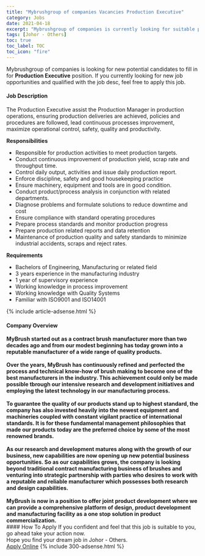 ```yaml
---
title: "Mybrushgroup of companies Vacancies Production Executive" 
category: Jobs 
date: 2021-04-18 
excerpt: "Mybrushgroup of companies is currently looking for suitable person to fill in the Production Executive which based in Johor - Others" 
tags: [Johor - Others] 
toc: true 
toc_label: TOC 
toc_icon: "fire" 
--- 
```


<p>Mybrushgroup of companies is looking for new potential candidates to fill in for <b>Production Executive</b> position. If you currently looking for new job opportunities and qualified with the job desc, feel free to apply this job.
</p><div><div><h4>Job Description</h4></div><div><div><span><div><p><span>The Production Executive assist the Production Manager in production operations, ensuring production deliveries are achieved, policies and procedures are followed, lead continuous processes improvement, maximize operational control, safety, quality and productivity.</span></p><p><strong>Responsibilities</strong></p><ul><li><span>Responsible for production activities to meet production targets.</span></li><li><span>Conduct continuous improvement of production yield, scrap rate and throughput time.</span></li><li><span>Control daily output, activities and issue daily production report.</span></li><li><span>Enforce discipline, safety and good housekeeping practice</span></li><li><span>Ensure machinery, equipment and tools are in good condition.</span></li><li><span>Conduct product/process analysis in conjunction with related departments.</span></li><li><span>Diagnose problems and formulate solutions to reduce downtime and cost</span></li><li><span>Ensure compliance with standard operating procedures</span></li><li><span>Prepare process standards and monitor production progress</span></li><li><span>Prepare production related reports and data retention</span></li><li><span>Maintenance of production quality and safety standards to minimize industrial accidents, scraps and reject rates.</span></li></ul><p><strong>Requirements</strong></p><ul><li>Bachelors of Engineering, Manufacturing or related field</li><li>3 years experience in the manufacturing industry</li><li>1 year of supervisory experience</li><li>Working knowledge in process improvement</li><li>Working knowledge with Quality Systems</li><li>Familiar with ISO9001 and ISO14001</li></ul></div></span></div></div></div> 
{% include article-adsense.html %} 
<div><div><h4>Company Overview</h4></div><div><div><span><div><div>
<div><strong>MyBrush started out as a contract brush manufacturer more than two decades ago and from our modest beginning has today grown into a reputable manufacturer of a wide range of quality products.&#160;<br><br>Over the years, MyBrush has continuously refined and perfected the process and technical know-how of brush making to become one of the best manufacturers in the industry. This achievement could only be made possible tbrough our intensive research and development initiatives and employing the latest technology in our manufacturing process.&#160;<br><br>To guarantee the quality of our products stand up to highest standard, the company has also invested heavily into the newest equipment and machineries coupled with constant vigilant practice of international standards. It is for these fundamental management philosophies that made our products today are the preferred choice by some of the most renowned brands.&#160;<br><br>As our research and development matures along with the growth of our business, new capabilities are now opening up new potential business opportunities. So as our capabilities grows, the company is looking beyond traditional contract manufacturing business of brushes and venturing into strategic partnership with parties who desires to work with a reputable and reliable manufacturer which possesses both research and design capabilities.&#160;<br><br>MyBrush is now in a position to offer joint product development where we can provide a comprehensive platform of design, product development and manufacturing facility as a one stop solution in product commercialization.</strong></div>
</div></div></span></div></div></div> 
#### How To Apply 
If you confident and feel that this job is suitable to you, go ahead take your action now. <br/> 
Hope you find your dream job in Johor - Others. <br/> 
<a href="https://www.jobstreet.com.my/en/job/production-executive-4535313?jobId=jobstreet-my-job-4535313&" class="btn btn--info" target="_blank" rel="nofollow noopenner">Apply Online</a> 
{% include 300-adsense.html %} 